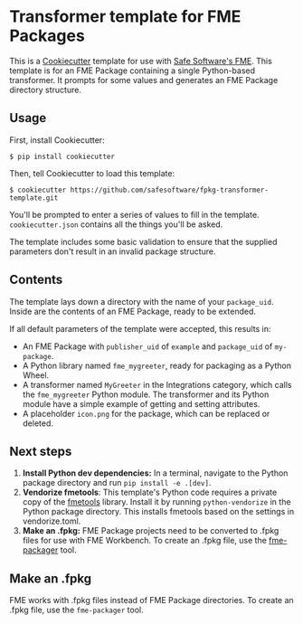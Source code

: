# Transformer template for FME Packages

This is a [Cookiecutter](https://cookiecutter.readthedocs.io) template
for use with [Safe Software's FME](https://safe.com).
This template is for an FME Package containing a single Python-based transformer.
It prompts for some values and generates an FME Package directory structure.


## Usage

First, install Cookiecutter:

```
$ pip install cookiecutter
```

Then, tell Cookiecutter to load this template:

```
$ cookiecutter https://github.com/safesoftware/fpkg-transformer-template.git
```

You'll be prompted to enter a series of values to fill in the template.
`cookiecutter.json` contains all the things you'll be asked.

The template includes some basic validation to ensure that the supplied parameters
don't result in an invalid package structure.


## Contents

The template lays down a directory with the name of your `package_uid`.
Inside are the contents of an FME Package, ready to be extended.

If all default parameters of the template were accepted, this results in:

* An FME Package with `publisher_uid` of `example` and `package_uid` of `my-package`.
* A Python library named `fme_mygreeter`, ready for packaging as a Python Wheel.
* A transformer named `MyGreeter` in the Integrations category,
  which calls the `fme_mygreeter` Python module.
  The transformer and its Python module have a simple example 
  of getting and setting attributes.
* A placeholder `icon.png` for the package, which can be replaced or deleted.


## Next steps

1. **Install Python dev dependencies:**
  In a terminal, navigate to the Python package directory and run `pip install -e .[dev]`.
2. **Vendorize fmetools**: This template's Python code requires a private copy of the [fmetools] library.
   Install it by running `python-vendorize` in the Python package directory.
   This installs fmetools based on the settings in vendorize.toml.
3. **Make an .fpkg:** FME Package projects need to be converted to .fpkg files for use with FME Workbench.
   To create an .fpkg file, use the [fme-packager] tool.

[fmetools]: https://pypi.org/project/fmetools/
[fme-packager]: https://pypi.org/project/fme-packager/

## Make an .fpkg

FME works with .fpkg files instead of FME Package directories.
To create an .fpkg file, use the `fme-packager` tool.
